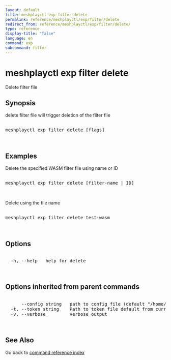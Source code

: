 ```yaml
---
layout: default
title: meshplayctl-exp-filter-delete
permalink: reference/meshplayctl/exp/filter/delete
redirect_from: reference/meshplayctl/exp/filter/delete/
type: reference
display-title: "false"
language: en
command: exp
subcommand: filter
---
```


# meshplayctl exp filter delete

Delete filter file

## Synopsis

delete filter file will trigger deletion of the filter file

<pre class='codeblock-pre'>
<div class='codeblock'>
meshplayctl exp filter delete [flags]

</div>
</pre> 

## Examples

Delete the specified WASM filter file using name or ID
<pre class='codeblock-pre'>
<div class='codeblock'>
meshplayctl exp filter delete [filter-name | ID]

</div>
</pre> 

Delete using the file name
<pre class='codeblock-pre'>
<div class='codeblock'>
meshplayctl exp filter delete test-wasm

</div>
</pre> 

## Options

<pre class='codeblock-pre'>
<div class='codeblock'>
  -h, --help   help for delete

</div>
</pre>

## Options inherited from parent commands

<pre class='codeblock-pre'>
<div class='codeblock'>
      --config string   path to config file (default "/home/runner/.meshery/config.yaml")
  -t, --token string    Path to token file default from current context
  -v, --verbose         verbose output

</div>
</pre>

## See Also

Go back to [command reference index](/reference/meshplayctl/) 
